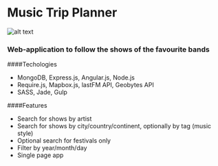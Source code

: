 # Music Trip Planner

![alt text](https://raw.githubusercontent.com/kstyopkin/ontour/master/public/promo.png)

### Web-application to follow the shows of the favourite bands  

####Techologies

* MongoDB, Express.js, Angular.js, Node.js
* Require.js, Mapbox.js, lastFM API, Geobytes API
* SASS, Jade, Gulp

####Features
* Search for shows by artist
* Search for shows by city/country/continent, optionally by tag (music style)
* Optional search for festivals only
* Filter by year/month/day
* Single page app
